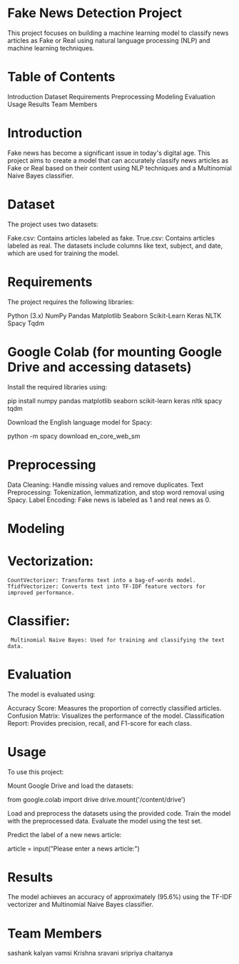 # Fake News Detection Project
This project focuses on building a machine learning model to classify news articles as Fake or Real using natural language processing (NLP) and machine learning techniques.

# Table of Contents
Introduction
Dataset
Requirements
Preprocessing
Modeling
Evaluation
Usage
Results
Team Members

# Introduction
Fake news has become a significant issue in today's digital age. This project aims to create a model that can accurately classify news articles as Fake or Real based on their content using NLP techniques and a Multinomial Naive Bayes classifier.

# Dataset
The project uses two datasets:

Fake.csv: Contains articles labeled as fake.
True.csv: Contains articles labeled as real.
The datasets include columns like text, subject, and date, which are used for training the model.

# Requirements
The project requires the following libraries:

Python (3.x)
NumPy
Pandas
Matplotlib
Seaborn
Scikit-Learn
Keras
NLTK
Spacy
Tqdm
# Google Colab (for mounting Google Drive and accessing datasets)
Install the required libraries using:

pip install numpy pandas matplotlib seaborn scikit-learn keras nltk spacy tqdm

Download the English language model for Spacy:

python -m spacy download en_core_web_sm

# Preprocessing
Data Cleaning: Handle missing values and remove duplicates.
Text Preprocessing: Tokenization, lemmatization, and stop word removal using Spacy.
Label Encoding: Fake news is labeled as 1 and real news as 0.
# Modeling
  # Vectorization:
    CountVectorizer: Transforms text into a bag-of-words model.
    TfidfVectorizer: Converts text into TF-IDF feature vectors for improved performance.
  # Classifier:
     Multinomial Naive Bayes: Used for training and classifying the text data.
# Evaluation
The model is evaluated using:

Accuracy Score: Measures the proportion of correctly classified articles.
Confusion Matrix: Visualizes the performance of the model.
Classification Report: Provides precision, recall, and F1-score for each class.
# Usage
To use this project:

Mount Google Drive and load the datasets:

from google.colab import drive
drive.mount('/content/drive')

Load and preprocess the datasets using the provided code.
Train the model with the preprocessed data.
Evaluate the model using the test set.

Predict the label of a new news article:

article = input("Please enter a news article:")

# Results
The model achieves an accuracy of approximately (95.6%) using the TF-IDF vectorizer and Multinomial Naive Bayes classifier.

# Team Members
sashank
kalyan
vamsi Krishna
sravani
sripriya
chaitanya
